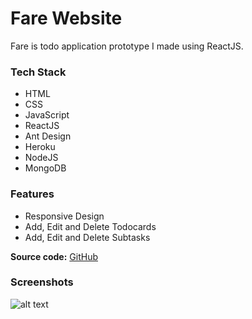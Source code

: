 # Fare Website
Fare is todo application prototype I made using ReactJS. 

### Tech Stack 
- HTML
- CSS
- JavaScript
- ReactJS
- Ant Design
- Heroku
- NodeJS
- MongoDB

### Features
- Responsive Design
- Add, Edit and Delete Todocards
- Add, Edit and Delete Subtasks 

<b>Source code:</b> [GitHub](https://github.com/bitVivAZ/fare)

### Screenshots
![alt text][Welcome Page]

[Welcome Page]:https://bitvivaz.com/personal/assets/webdev/severegamingza/images/home.png "Welcome Home Page"

